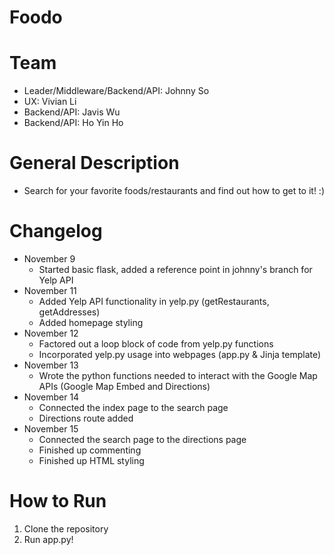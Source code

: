 # Foodo

# Team
 - Leader/Middleware/Backend/API: Johnny So
 - UX: Vivian Li
 - Backend/API: Javis Wu
 - Backend/API: Ho Yin Ho

# General Description
 - Search for your favorite foods/restaurants and find out how to get to it! :)

# Changelog
 - November 9
   - Started basic flask, added a reference point in johnny's branch for Yelp API
 - November 11
   - Added Yelp API functionality in yelp.py (getRestaurants, getAddresses)
   - Added homepage styling
 - November 12
   - Factored out a loop block of code from yelp.py functions
   - Incorporated yelp.py usage into webpages (app.py & Jinja template)
 - November 13
   - Wrote the python functions needed to interact with the Google Map APIs (Google Map Embed and Directions)
 - November 14
   - Connected the index page to the search page
   - Directions route added
 - November 15
   - Connected the search page to the directions page
   - Finished up commenting
   - Finished up HTML styling

# How to Run
1) Clone the repository
2) Run app.py!

